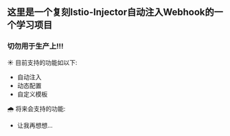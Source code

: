 ## 这里是一个复刻Istio-Injector自动注入Webhook的一个学习项目

### 切勿用于生产上!!!

:sunny: 目前支持的功能如以下:
+ 自动注入
+ 动态配置
+ 自定义模板

:cloud_with_rain: 将来会支持的功能:
+ 让我再想想...